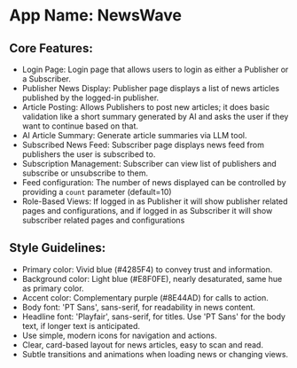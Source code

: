 # **App Name**: NewsWave

## Core Features:

- Login Page: Login page that allows users to login as either a Publisher or a Subscriber.
- Publisher News Display: Publisher page displays a list of news articles published by the logged-in publisher.
- Article Posting: Allows Publishers to post new articles; it does basic validation like a short summary generated by AI and asks the user if they want to continue based on that.
- AI Article Summary: Generate article summaries via LLM tool.
- Subscribed News Feed: Subscriber page displays news feed from publishers the user is subscribed to.
- Subscription Management: Subscriber can view list of publishers and subscribe or unsubscribe to them.
- Feed configuration: The number of news displayed can be controlled by providing a `count` parameter (default=10)
- Role-Based Views: If logged in as Publisher it will show publisher related pages and configurations, and if logged in as Subscriber it will show subscriber related pages and configurations

## Style Guidelines:

- Primary color: Vivid blue (#4285F4) to convey trust and information.
- Background color: Light blue (#E8F0FE), nearly desaturated, same hue as primary color.
- Accent color: Complementary purple (#8E44AD) for calls to action.
- Body font: 'PT Sans', sans-serif, for readability in news content.
- Headline font: 'Playfair', sans-serif, for titles. Use 'PT Sans' for the body text, if longer text is anticipated.
- Use simple, modern icons for navigation and actions.
- Clear, card-based layout for news articles, easy to scan and read.
- Subtle transitions and animations when loading news or changing views.